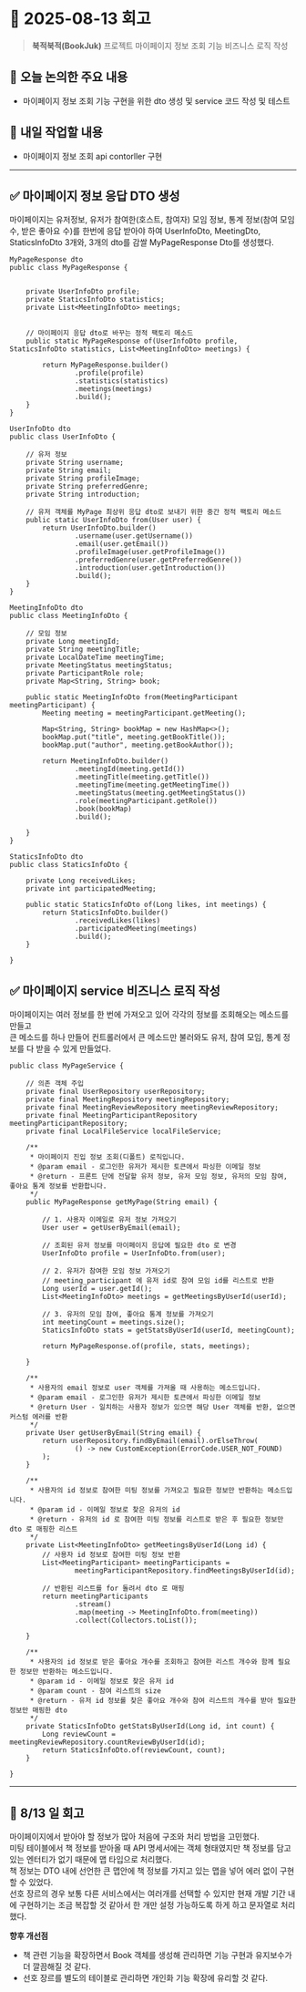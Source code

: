 # 📅 2025-08-13 회고

> **북적북적(BookJuk)** 프로젝트 마이페이지 정보 조회 기능 비즈니스 로직 작성

## 🧭 오늘 논의한 주요 내용

* 마이페이지 정보 조회 기능 구현을 위한 dto 생성 및 service 코드 작성 및 테스트

## 🚩 내일 작업할 내용

* 마이페이지 정보 조회 api contorller 구현

---

## ✅ 마이페이지 정보 응답 DTO 생성
마이페이지는 유저정보, 유저가 참여한(호스트, 참여자) 모임 정보, 통계 정보(참여 모임 수, 받은 좋아요 수)를 한번에 응답 받아야 하여 UserInfoDto, MeetingDto, StaticsInfoDto 3개와, 3개의 dto를 감쌀 MyPageResponse Dto를 생성했다. 
```
MyPageResponse dto
public class MyPageResponse {


    private UserInfoDto profile;
    private StaticsInfoDto statistics;
    private List<MeetingInfoDto> meetings;


    // 마이페이지 응답 dto로 바꾸는 정적 팩토리 메소드
    public static MyPageResponse of(UserInfoDto profile, StaticsInfoDto statistics, List<MeetingInfoDto> meetings) {

        return MyPageResponse.builder()
                .profile(profile)
                .statistics(statistics)
                .meetings(meetings)
                .build();
    }
}

UserInfoDto dto
public class UserInfoDto {

    // 유저 정보
    private String username;
    private String email;
    private String profileImage;
    private String preferredGenre;
    private String introduction;

    // 유저 객체를 MyPage 최상위 응답 dto로 보내기 위한 중간 정적 팩토리 메소드
    public static UserInfoDto from(User user) {
        return UserInfoDto.builder()
                .username(user.getUsername())
                .email(user.getEmail())
                .profileImage(user.getProfileImage())
                .preferredGenre(user.getPreferredGenre())
                .introduction(user.getIntroduction())
                .build();
    }
}

MeetingInfoDto dto
public class MeetingInfoDto {

    // 모임 정보
    private Long meetingId;
    private String meetingTitle;
    private LocalDateTime meetingTime;
    private MeetingStatus meetingStatus;
    private ParticipantRole role;
    private Map<String, String> book;

    public static MeetingInfoDto from(MeetingParticipant meetingParticipant) {
        Meeting meeting = meetingParticipant.getMeeting();

        Map<String, String> bookMap = new HashMap<>();
        bookMap.put("title", meeting.getBookTitle());
        bookMap.put("author", meeting.getBookAuthor());

        return MeetingInfoDto.builder()
                .meetingId(meeting.getId())
                .meetingTitle(meeting.getTitle())
                .meetingTime(meeting.getMeetingTime())
                .meetingStatus(meeting.getMeetingStatus())
                .role(meetingParticipant.getRole())
                .book(bookMap)
                .build();

    }
}

StaticsInfoDto dto
public class StaticsInfoDto {

    private Long receivedLikes;
    private int participatedMeeting;

    public static StaticsInfoDto of(Long likes, int meetings) {
        return StaticsInfoDto.builder()
                .receivedLikes(likes)
                .participatedMeeting(meetings)
                .build();
    }

}
```

## ✅ 마이페이지 service 비즈니스 로직 작성

마이페이지는 여러 정보를 한 번에 가져오고 있어 각각의 정보를 조회해오는 메소드를 만들고    
큰 메소드를 하나 만들어 컨트롤러에서 큰 메소드만 불러와도 유저, 참여 모임, 통계 정보를 다 받을 수 있게 만들었다.
```
public class MyPageService {

    // 의존 객체 주입
    private final UserRepository userRepository;
    private final MeetingRepository meetingRepository;
    private final MeetingReviewRepository meetingReviewRepository;
    private final MeetingParticipantRepository meetingParticipantRepository;
    private final LocalFileService localFileService;

    /**
     * 마이페이지 진입 정보 조회(디폴트) 로직입니다.
     * @param email - 로그인한 유저가 제시한 토큰에서 파싱한 이메일 정보
     * @return - 프론트 단에 전달할 유저 정보, 유저 모임 정보, 유저의 모임 참여, 좋아요 통계 정보를 반환합니다.
     */
    public MyPageResponse getMyPage(String email) {

        // 1. 사용자 이메일로 유저 정보 가져오기
        User user = getUserByEmail(email);

        // 조회된 유저 정보를 마이페이지 응답에 필요한 dto 로 변경
        UserInfoDto profile = UserInfoDto.from(user);

        // 2. 유저가 참여한 모임 정보 가져오기
        // meeting_participant 에 유저 id로 참여 모임 id를 리스트로 반환
        Long userId = user.getId();
        List<MeetingInfoDto> meetings = getMeetingsByUserId(userId);

        // 3. 유저의 모임 참여, 좋아요 통계 정보를 가져오기
        int meetingCount = meetings.size();
        StaticsInfoDto stats = getStatsByUserId(userId, meetingCount);

        return MyPageResponse.of(profile, stats, meetings);

    }

    /**
     * 사용자의 email 정보로 user 객체를 가져올 때 사용하는 메소드입니다.
     * @param email - 로그인한 유저가 제시한 토큰에서 파싱한 이메일 정보
     * @return User - 일치하는 사용자 정보가 있으면 해당 User 객체를 반환, 없으면 커스텀 에러를 반환
     */
    private User getUserByEmail(String email) {
        return userRepository.findByEmail(email).orElseThrow(
                () -> new CustomException(ErrorCode.USER_NOT_FOUND)
        );
    }

    /**
     * 사용자의 id 정보로 참여한 미팅 정보를 가져오고 필요한 정보만 반환하는 메소드입니다.
     * @param id - 이메일 정보로 찾은 유저의 id
     * @return - 유저의 id 로 참여한 미팅 정보를 리스트로 받은 후 필요한 정보만 dto 로 매핑한 리스트
     */
    private List<MeetingInfoDto> getMeetingsByUserId(Long id) {
        // 사용자 id 정보로 참여한 미팅 정보 반환
        List<MeetingParticipant> meetingParticipants =
                meetingParticipantRepository.findMeetingsByUserId(id);

        // 반환된 리스트를 for 돌려서 dto 로 매핑
        return meetingParticipants
                .stream()
                .map(meeting -> MeetingInfoDto.from(meeting))
                .collect(Collectors.toList());

    }

    /**
     * 사용자의 id 정보로 받은 좋아요 개수를 조회하고 참여한 리스트 개수와 함께 필요한 정보만 반환하는 메소드입니다.
     * @param id - 이메일 정보로 찾은 유저 id
     * @param count - 참여 리스트의 size
     * @return - 유저 id 정보롤 찾은 좋아요 개수와 참여 리스트의 개수를 받아 필요한 정보만 매핑한 dto
     */
    private StaticsInfoDto getStatsByUserId(Long id, int count) {
        Long reviewCount = meetingReviewRepository.countReviewByUserId(id);
        return StaticsInfoDto.of(reviewCount, count);
    }

}
```

---

## 💭 8/13 일 회고
마이페이지에서 받아야 할 정보가 많아 처음에 구조와 처리 방법을 고민했다.   
미팅 테이블에서 책 정보를 받아올 때 API 명세서에는 객체 형태였지만 책 정보를 담고 있는 엔터티가 없기 때문에 맵 타입으로 처리했다.   
책 정보는 DTO 내에 선언한 큰 맵안에 책 정보를 가지고 있는 맵을 넣어 에러 없이 구현할 수 있었다.   
선호 장르의 경우 보통 다른 서비스에서는 여러개를 선택할 수 있지만 현재 개발 기간 내에 구현하기는 조금 복잡할 것 같아서 한 개만 설정 가능하도록 하게 하고 문자열로 처리했다.

**향후 개선점**
- 책 관련 기능을 확장하면서 Book 객체를 생성해 관리하면 기능 구현과 유지보수가 더 깔끔해질 것 같다.   
- 선호 장르를 별도의 테이블로 관리하면 개인화 기능 확장에 유리할 것 같다.